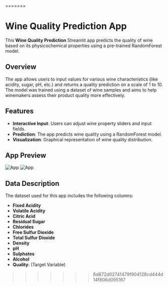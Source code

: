 
=======
# Wine Quality Prediction App

This **Wine Quality Prediction** Streamlit app predicts the quality of wine based on its physicochemical properties using a pre-trained RandomForest model.

## Overview

The app allows users to input values for various wine characteristics (like acidity, sugar, pH, etc.) and returns a quality prediction on a scale of 1 to 10. The model was trained using a dataset of wine samples and aims to help winemakers assess their product quality more effectively.

## Features

- **Interactive Input**: Users can adjust wine property sliders and input fields.
- **Prediction**: The app predicts wine quality using a RandomForest model.
- **Visualization**: Graphical representation of wine quality distribution.

## App Preview

![App](screenshot/Screenshot_2024-09-18_194503.png)
![App](screenshots/Screenshot_2024-09-18_194532.png)




## Data Description

The dataset used for this app includes the following columns:
- **Fixed Acidity**
- **Volatile Acidity**
- **Citric Acid**
- **Residual Sugar**
- **Chlorides**
- **Free Sulfur Dioxide**
- **Total Sulfur Dioxide**
- **Density**
- **pH**
- **Sulphates**
- **Alcohol**
- **Quality**: (Target Variable)


>>>>>>> 6d872d02741479f904128cd444d14f806d095167

